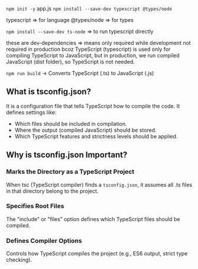 `npm init -y`
app.js
`npm install --save-dev typescript @types/node`

typescript => for language
@types/node => for types 

`npm install --save-dev ts-node` => to run typescript directly

these are dev-dependencies =>
means only required while development 
not required in production bcoz 
TypeScript (typescript) is used only for compiling TypeScript to JavaScript, 
but in production, we run compiled JavaScript (dist folder), so TypeScript is not needed.

`npm run build` → Converts TypeScript (.ts) to JavaScript (.js)

## What is tsconfig.json?

It is a configuration file that tells TypeScript how to compile the code.
It defines settings like:
- Which files should be included in compilation.
- Where the output (compiled JavaScript) should be stored.
- Which TypeScript features and strictness levels should be applied.

## Why is tsconfig.json Important?
### Marks the Directory as a TypeScript Project
When tsc (TypeScript compiler) finds a `tsconfig.json`, it assumes all .ts files in that directory belong to the project.
### Specifies Root Files
The "include" or "files" option defines which TypeScript files should be compiled.
### Defines Compiler Options
Controls how TypeScript compiles the project (e.g., ES6 output, strict type checking).
